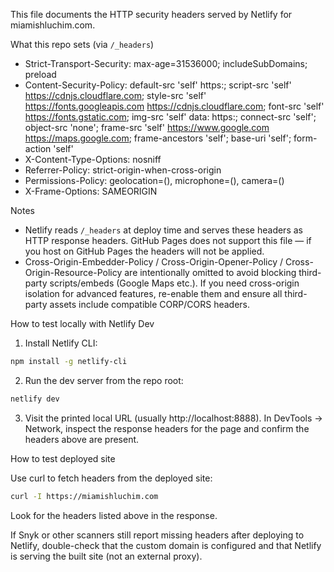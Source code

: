 This file documents the HTTP security headers served by Netlify for miamishluchim.com.

What this repo sets (via `/_headers`)

- Strict-Transport-Security: max-age=31536000; includeSubDomains; preload
- Content-Security-Policy: default-src 'self' https:; script-src 'self' https://cdnjs.cloudflare.com; style-src 'self' https://fonts.googleapis.com https://cdnjs.cloudflare.com; font-src 'self' https://fonts.gstatic.com; img-src 'self' data: https:; connect-src 'self'; object-src 'none'; frame-src 'self' https://www.google.com https://maps.google.com; frame-ancestors 'self'; base-uri 'self'; form-action 'self'
- X-Content-Type-Options: nosniff
- Referrer-Policy: strict-origin-when-cross-origin
- Permissions-Policy: geolocation=(), microphone=(), camera=()
- X-Frame-Options: SAMEORIGIN

Notes
- Netlify reads `/_headers` at deploy time and serves these headers as HTTP response headers. GitHub Pages does not support this file — if you host on GitHub Pages the headers will not be applied.
- Cross-Origin-Embedder-Policy / Cross-Origin-Opener-Policy / Cross-Origin-Resource-Policy are intentionally omitted to avoid blocking third-party scripts/embeds (Google Maps etc.). If you need cross-origin isolation for advanced features, re-enable them and ensure all third-party assets include compatible CORP/CORS headers.

How to test locally with Netlify Dev

1. Install Netlify CLI:

```bash
npm install -g netlify-cli
```

2. Run the dev server from the repo root:

```bash
netlify dev
```

3. Visit the printed local URL (usually http://localhost:8888). In DevTools -> Network, inspect the response headers for the page and confirm the headers above are present.

How to test deployed site

Use curl to fetch headers from the deployed site:

```bash
curl -I https://miamishluchim.com
```

Look for the headers listed above in the response.

If Snyk or other scanners still report missing headers after deploying to Netlify, double-check that the custom domain is configured and that Netlify is serving the built site (not an external proxy).